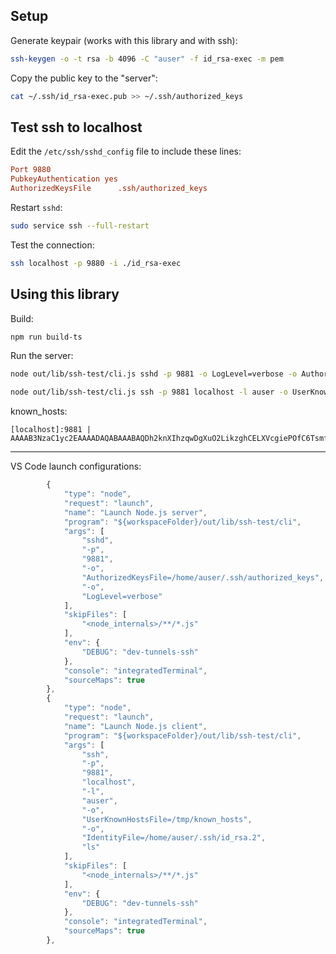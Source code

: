 ## Setup
Generate keypair (works with this library and with ssh):
```sh
ssh-keygen -o -t rsa -b 4096 -C "auser" -f id_rsa-exec -m pem
```

Copy the public key to the "server":
```sh
cat ~/.ssh/id_rsa-exec.pub >> ~/.ssh/authorized_keys
```

## Test ssh to localhost
Edit the `/etc/ssh/sshd_config` file to include these lines:
```ini
Port 9880
PubkeyAuthentication yes
AuthorizedKeysFile      .ssh/authorized_keys
```

Restart `sshd`:
```sh
sudo service ssh --full-restart
```

Test the connection:
```sh
ssh localhost -p 9880 -i ./id_rsa-exec
```

## Using this library
Build:
```sh
npm run build-ts
```

Run the server:
```sh
node out/lib/ssh-test/cli.js sshd -p 9881 -o LogLevel=verbose -o AuthorizedKeysFile=/home/auser/.ssh/authorized_keys
```

```sh
node out/lib/ssh-test/cli.js ssh -p 9881 localhost -l auser -o UserKnownHostsFile=/tmp/known_hosts -o IdentityFile=/home/auser/.ssh/id_rsa-exec
```

known_hosts:
```
[localhost]:9881 | AAAAB3NzaC1yc2EAAAADAQABAAABAQDh2knXIhzqwDgXuO2LikzghCELXVcgiePOfC6TsmfDsxXGjDGxGQlveYMJsoDVIgHBVEzq61ZrIr+76d0CxSJRye+E02tfl3+KmyS0N+vXBwjzgjHOS/RNNy4oX9pcpcYaqE4otsimpsmkVZ7It/BnJOeOrAl/mY4K3Kur6znpnqGrwkZDdGx2lAio2jvgd0nkXaxeFT9AnW/2Wt5y3Wv4zej7+6Lzqosrqpu2o0zYhALpUM8sZvFyH2kpnwlcfjKcgYkK8/tGRrIpqUjhVAa7nG/eKRKqYFXSOnertykxqP9h8CNZ4Q10GpU0wE6y91IN9QpoRIA4/SPFz4Ede8Cv
```
---

VS Code launch configurations:

```js
		{
			"type": "node",
			"request": "launch",
			"name": "Launch Node.js server",
			"program": "${workspaceFolder}/out/lib/ssh-test/cli",
			"args": [
				"sshd",
				"-p",
				"9881",
				"-o",
				"AuthorizedKeysFile=/home/auser/.ssh/authorized_keys",
				"-o",
				"LogLevel=verbose"
			],
			"skipFiles": [
				"<node_internals>/**/*.js"
			],
			"env": {
				"DEBUG": "dev-tunnels-ssh"
			},
			"console": "integratedTerminal",
			"sourceMaps": true
		},
		{
			"type": "node",
			"request": "launch",
			"name": "Launch Node.js client",
			"program": "${workspaceFolder}/out/lib/ssh-test/cli",
			"args": [
				"ssh",
				"-p",
				"9881",
				"localhost",
				"-l",
				"auser",
				"-o",
				"UserKnownHostsFile=/tmp/known_hosts",
				"-o",
				"IdentityFile=/home/auser/.ssh/id_rsa.2",
				"ls"
			],
			"skipFiles": [
				"<node_internals>/**/*.js"
			],
			"env": {
				"DEBUG": "dev-tunnels-ssh"
			},
			"console": "integratedTerminal",
			"sourceMaps": true
		},
```